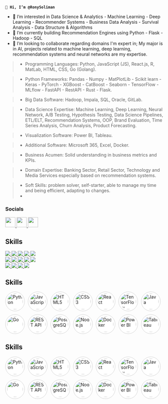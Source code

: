 **`👋 Hi, I’m @RonySoliman`**

[comment]: <![](https://github.com/RonySoliman/RonySoliman/blob/main/Data%20Scientist%20(1).png)> 


- 👀 I’m interested in Data Science & Analytics - Machine Learning - Deep Learning - Recommender Systems - Business Data Analysis - Survival Analysis - Data Structure & Algorithms
- 🌱 I’m currently building Recommendation Engines using Python - Flask - Hadoop - SQL
- 💞️ I’m looking to collaborate regarding domains I'm expert in;
My major is in AI, projects related to machine learning, deep learning, recommendation systems and neural networks are my expertise.


>    * Programming Languages: Python, JavaScript (JS), React.js, R, MatLab, HTML, CSS, Go (Golang).
    
>    * Python Frameworks: Pandas - Numpy - MatPlotLib - Scikit learn - Keras - PyTorch - XGBoost - CatBoost - Seaborn - TensorFlow - MLflow - FastAPI - RestAPI - Rust - Flask.
    
>    * Big Data Software: Hadoop, Impala, SQL, Oracle, GitLab.
    
>    * Data Science Expertise: Machine Learning, Deep Learning, Neural Network, A/B Testing, Hypothesis Testing, Data Science Pipelines, ETL/ELT, Recommendation Systems, OOP, Brand Evaluation, Time Series Analysis, Churn Analysis, Product Forecasting.

>    * Visualization Software: Power BI, Tableau.

>    * Additional Software: Microsoft 365, Excel, Docker.

>    * Business Acumen: Solid understanding in business metrics and KPIs.

>    * Domain Expertise: Banking Sector, Retail Sector, Technology and Media Services especially based on recommendation systems.
    
>    * Soft Skills: problem solver, self-starter, able to manage my time and being efficient, adapting to changes.
>    * 
### Socials

<p align="left">
  <a href="https://www.linkedin.com/in/RonySoliman" target="_blank" rel="noreferrer">
    <img src="https://github.com/RonySoliman/RonySoliman/blob/main/images/LinkedIn.png" width="32" height="32" />
  </a>
  <a href="https://www.youtube.com/@RonySoliman" target="_blank" rel="noreferrer">
    <img src="https://github.com/RonySoliman/RonySoliman/blob/main/images/YT.png" width="32" height="32" />
  </a>
  <a href="https://www.tiktok.com/@RonySoliman" target="_blank" rel="noreferrer">
    <img src="https://github.com/RonySoliman/RonySoliman/blob/main/images/TikTok.png" width="32" height="32" />
  </a>
</p>

## Skills
<p align="left">

<!-- Row 1 -->
<span>
  <a href="https://python.org">
    <img src="https://img.shields.io/badge/Python-3776AB?logo=python&logoColor=white&style=for-the-badge" />
  </a>
  <a href="https://developer.mozilla.org/en-US/docs/Web/JavaScript">
    <img src="https://img.shields.io/badge/JavaScript-F7DF1E?logo=javascript&logoColor=black&style=for-the-badge" />
  </a>
  <a href="https://developer.mozilla.org/en-US/docs/Web/HTML">
    <img src="https://img.shields.io/badge/HTML5-E34F26?logo=html5&logoColor=white&style=for-the-badge" />
  </a>
  <a href="https://developer.mozilla.org/en-US/docs/Web/CSS">
    <img src="https://img.shields.io/badge/CSS3-1572B6?logo=css3&logoColor=white&style=for-the-badge" />
  </a>
  <a href="https://reactjs.org">
    <img src="https://img.shields.io/badge/React-61DAFB?logo=react&logoColor=black&style=for-the-badge" />
  </a>
</span>
<br>

<!-- Row 2 -->
<span>
  <a href="https://www.tensorflow.org">
    <img src="https://img.shields.io/badge/TensorFlow-FF6F00?logo=tensorflow&logoColor=white&style=for-the-badge" />
  </a>
  <a href="https://java.com">
    <img src="https://img.shields.io/badge/Java-007396?logo=openjdk&logoColor=white&style=for-the-badge" />
  </a>
  <a href="https://golang.org">
    <img src="https://img.shields.io/badge/Go-00ADD8?logo=go&logoColor=white&style=for-the-badge" />
  </a>
  <a href="https://en.wikipedia.org/wiki/REST">
    <img src="https://img.shields.io/badge/REST_API-005571?logo=rest&logoColor=white&style=for-the-badge" />
  </a>
  <a href="https://www.postgresql.org">
    <img src="https://img.shields.io/badge/PostgreSQL-4169E1?logo=postgresql&logoColor=white&style=for-the-badge" />
  </a>
</span>
<br>

<!-- Row 3 -->
<span>
  <a href="https://nodejs.org">
    <img src="https://img.shields.io/badge/Node.js-339933?logo=nodedotjs&logoColor=white&style=for-the-badge" />
  </a>
  <a href="https://docker.com">
    <img src="https://img.shields.io/badge/Docker-2496ED?logo=docker&logoColor=white&style=for-the-badge" />
  </a>
  <a href="https://powerbi.microsoft.com">
    <img src="https://img.shields.io/badge/Power_BI-F2C811?logo=powerbi&logoColor=black&style=for-the-badge" />
  </a>
  <a href="https://www.tableau.com">
    <img src="https://img.shields.io/badge/Tableau-E97627?logo=tableau&logoColor=white&style=for-the-badge" />
  </a>
</span>

</p>


<h2>Skills</h2>

<p align="left" style="display: flex; flex-wrap: wrap; gap: 10px;">
  <!-- Row 1 -->
  <img src="https://cdn.jsdelivr.net/gh/devicons/devicon/icons/python/python-original.svg" alt="Python" width="50" height="50" style="border-radius: 50%; background-color: #fff; padding: 5px; border: 1px solid #ccc;" />
  <img src="https://cdn.jsdelivr.net/gh/devicons/devicon/icons/javascript/javascript-original.svg" alt="JavaScript" width="50" height="50" style="border-radius: 50%; background-color: #fff; padding: 5px; border: 1px solid #ccc;" />
  <img src="https://cdn.jsdelivr.net/gh/devicons/devicon/icons/html5/html5-original.svg" alt="HTML5" width="50" height="50" style="border-radius: 50%; background-color: #fff; padding: 5px; border: 1px solid #ccc;" />
  <img src="https://cdn.jsdelivr.net/gh/devicons/devicon/icons/css3/css3-original.svg" alt="CSS3" width="50" height="50" style="border-radius: 50%; background-color: #fff; padding: 5px; border: 1px solid #ccc;" />
  <img src="https://cdn.jsdelivr.net/gh/devicons/devicon/icons/react/react-original.svg" alt="React" width="50" height="50" style="border-radius: 50%; background-color: #fff; padding: 5px; border: 1px solid #ccc;" />

  <!-- Row 2 -->
  <img src="https://cdn.jsdelivr.net/gh/devicons/devicon/icons/tensorflow/tensorflow-original.svg" alt="TensorFlow" width="50" height="50" style="border-radius: 50%; background-color: #fff; padding: 5px; border: 1px solid #ccc;" />
  <img src="https://cdn.jsdelivr.net/gh/devicons/devicon/icons/java/java-original.svg" alt="Java" width="50" height="50" style="border-radius: 50%; background-color: #fff; padding: 5px; border: 1px solid #ccc;" />
  <img src="https://cdn.jsdelivr.net/gh/devicons/devicon/icons/go/go-original.svg" alt="Go" width="50" height="50" style="border-radius: 50%; background-color: #fff; padding: 5px; border: 1px solid #ccc;" />
  <img src="https://img.icons8.com/ios-filled/50/000000/api-settings.png" alt="REST API" width="50" height="50" style="border-radius: 50%; background-color: #fff; padding: 5px; border: 1px solid #ccc;" />
  <img src="https://cdn.jsdelivr.net/gh/devicons/devicon/icons/postgresql/postgresql-original.svg" alt="PostgreSQL" width="50" height="50" style="border-radius: 50%; background-color: #fff; padding: 5px; border: 1px solid #ccc;" />

  <!-- Row 3 -->
  <img src="https://cdn.jsdelivr.net/gh/devicons/devicon/icons/nodejs/nodejs-original.svg" alt="Node.js" width="50" height="50" style="border-radius: 50%; background-color: #fff; padding: 5px; border: 1px solid #ccc;" />
  <img src="https://cdn.jsdelivr.net/gh/devicons/devicon/icons/docker/docker-original.svg" alt="Docker" width="50" height="50" style="border-radius: 50%; background-color: #fff; padding: 5px; border: 1px solid #ccc;" />
  <img src="https://img.icons8.com/color/48/power-bi.png" alt="Power BI" width="50" height="50" style="border-radius: 50%; background-color: #fff; padding: 5px; border: 1px solid #ccc;" />
  <img src="https://img.icons8.com/color/48/tableau-software.png" alt="Tableau" width="50" height="50" style="border-radius: 50%; background-color: #fff; padding: 5px; border: 1px solid #ccc;" />
</p>


<h2>Skills</h2>

<p align="left" style="display: flex; flex-wrap: wrap; gap: 10px;">

  <!-- Row 1 -->
  <a href="https://www.python.org" title="Python" target="_blank">
    <img src="https://cdn.jsdelivr.net/gh/devicons/devicon/icons/python/python-original.svg" alt="Python" width="50" height="50" style="border-radius: 50%; background: #fff; padding: 5px; border: 1px solid #ccc;" />
  </a>
  <a href="https://developer.mozilla.org/en-US/docs/Web/JavaScript" title="JavaScript" target="_blank">
    <img src="https://cdn.jsdelivr.net/gh/devicons/devicon/icons/javascript/javascript-original.svg" alt="JavaScript" width="50" height="50" style="border-radius: 50%; background: #fff; padding: 5px; border: 1px solid #ccc;" />
  </a>
  <a href="https://developer.mozilla.org/en-US/docs/Web/HTML" title="HTML5" target="_blank">
    <img src="https://cdn.jsdelivr.net/gh/devicons/devicon/icons/html5/html5-original.svg" alt="HTML5" width="50" height="50" style="border-radius: 50%; background: #fff; padding: 5px; border: 1px solid #ccc;" />
  </a>
  <a href="https://developer.mozilla.org/en-US/docs/Web/CSS" title="CSS3" target="_blank">
    <img src="https://cdn.jsdelivr.net/gh/devicons/devicon/icons/css3/css3-original.svg" alt="CSS3" width="50" height="50" style="border-radius: 50%; background: #fff; padding: 5px; border: 1px solid #ccc;" />
  </a>
  <a href="https://reactjs.org" title="React" target="_blank">
    <img src="https://cdn.jsdelivr.net/gh/devicons/devicon/icons/react/react-original.svg" alt="React" width="50" height="50" style="border-radius: 50%; background: #fff; padding: 5px; border: 1px solid #ccc;" />
  </a>

  <!-- Row 2 -->
  <a href="https://www.tensorflow.org" title="TensorFlow" target="_blank">
    <img src="https://cdn.jsdelivr.net/gh/devicons/devicon/icons/tensorflow/tensorflow-original.svg" alt="TensorFlow" width="50" height="50" style="border-radius: 50%; background: #fff; padding: 5px; border: 1px solid #ccc;" />
  </a>
  <a href="https://www.java.com" title="Java" target="_blank">
    <img src="https://cdn.jsdelivr.net/gh/devicons/devicon/icons/java/java-original.svg" alt="Java" width="50" height="50" style="border-radius: 50%; background: #fff; padding: 5px; border: 1px solid #ccc;" />
  </a>
  <a href="https://golang.org" title="Go" target="_blank">
    <img src="https://cdn.jsdelivr.net/gh/devicons/devicon/icons/go/go-original.svg" alt="Go" width="50" height="50" style="border-radius: 50%; background: #fff; padding: 5px; border: 1px solid #ccc;" />
  </a>
  <a href="https://en.wikipedia.org/wiki/Representational_state_transfer" title="REST API" target="_blank">
    <img src="https://img.icons8.com/ios-filled/50/000000/api-settings.png" alt="REST API" width="50" height="50" style="border-radius: 50%; background: #fff; padding: 5px; border: 1px solid #ccc;" />
  </a>
  <a href="https://www.postgresql.org" title="PostgreSQL" target="_blank">
    <img src="https://cdn.jsdelivr.net/gh/devicons/devicon/icons/postgresql/postgresql-original.svg" alt="PostgreSQL" width="50" height="50" style="border-radius: 50%; background: #fff; padding: 5px; border: 1px solid #ccc;" />
  </a>

  <!-- Row 3 -->
  <a href="https://nodejs.org" title="Node.js" target="_blank">
  <img src="https://nodejs.org/static/images/logos/js-green.svg" alt="Node.js" width="50" height="50" style="border-radius: 50%; background: #fff; padding: 5px; border: 1px solid #ccc;" />
  </a>
  <a href="https://www.docker.com" title="Docker" target="_blank">
    <img src="https://cdn.jsdelivr.net/gh/devicons/devicon/icons/docker/docker-original.svg" alt="Docker" width="50" height="50" style="border-radius: 50%; background: #fff; padding: 5px; border: 1px solid #ccc;" />
  </a>
  <a href="https://powerbi.microsoft.com" title="Power BI" target="_blank">
    <img src="https://img.icons8.com/color/48/power-bi.png" alt="Power BI" width="50" height="50" style="border-radius: 50%; background: #fff; padding: 5px; border: 1px solid #ccc;" />
  </a>
  <a href="https://www.tableau.com" title="Tableau" target="_blank">
    <img src="https://img.icons8.com/color/48/tableau-software.png" alt="Tableau" width="50" height="50" style="border-radius: 50%; background: #fff; padding: 5px; border: 1px solid #ccc;" />
  </a>

</p>

